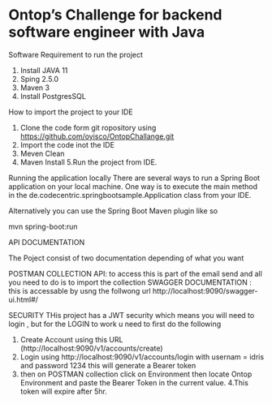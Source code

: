 # Ontop’s Challenge for backend software engineer with Java

Software Requirement to run the project

1. Install JAVA 11 
2. Sping 2.5.0
3. Maven 3
4. Install PostgresSQL 

How to import the project to your IDE
1. Clone the code form git ropository using https://github.com/oyisco/OntopChallange.git
2. Import the code inot the IDE 
3. Meven Clean 
4. Maven Install
5.Run the project from IDE.

Running the application locally
There are several ways to run a Spring Boot application on your local machine. One way is to execute the main method in the de.codecentric.springbootsample.Application class from your IDE.

Alternatively you can use the Spring Boot Maven plugin like so

mvn spring-boot:run

API DOCUMENTATION 

The Poject consist of two documentation depending of what you want 

POSTMAN COLLECTION API: to access this is part of the email send and all you need to do is to import the collection
SWAGGER DOCUMENTATION : this is accessable by usng the follwong url  http://localhost:9090/swagger-ui.html#/


SECURITY 
THis project has a JWT security which means you will need to login , but for the LOGIN to work u need to first do the following
1. Create Account using this URL (http://localhost:9090/v1/accounts/create) 
2. Login using  http://localhost:9090/v1/accounts/login with usernam = idris and password 1234 this will generate a Bearer token 
3. then on POSTMAN collection click on Environment then locate Ontop Environment and paste the Bearer Token in the current value. 
4.This token will expire after 5hr.

